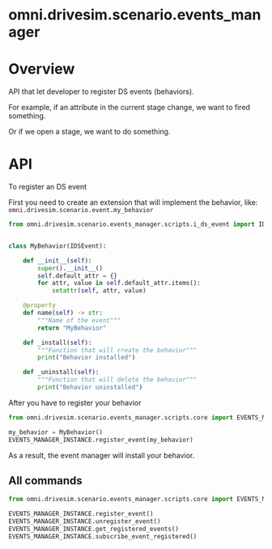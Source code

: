 # omni.drivesim.scenario.events_manager

# Overview
API that let developer to register DS events (behaviors).

For example, if an attribute in the current stage change, we want to fired something.

Or if we open a stage, we want to do something.

# API

To register an DS event

First you need to create an extension that will implement the behavior, like:
`omni.drivesim.scenario.event.my_behavior`

```python
from omni.drivesim.scenario.events_manager.scripts.i_ds_event import IDSEvent


class MyBehavior(IDSEvent):

    def __init__(self):
        super().__init__()
        self.default_attr = {}
        for attr, value in self.default_attr.items():
            setattr(self, attr, value)

    @property
    def name(self) -> str:
        """Name of the event"""
        return "MyBehavior"

    def _install(self):
        """Function that will create the behavior"""
        print("Behavior installed")

    def _uninstall(self):
        """Function that will delete the behavior"""
        print("Behavior uninstalled")
```

After you have to register your behavior

```python
from omni.drivesim.scenario.events_manager.scripts.core import EVENTS_MANAGER_INSTANCE

my_behavior = MyBehavior()
EVENTS_MANAGER_INSTANCE.register_event(my_behavior)
```

As a result, the event manager will install your behavior.

## All commands

```python
from omni.drivesim.scenario.events_manager.scripts.core import EVENTS_MANAGER_INSTANCE

EVENTS_MANAGER_INSTANCE.register_event()
EVENTS_MANAGER_INSTANCE.unregister_event()
EVENTS_MANAGER_INSTANCE.get_registered_events()
EVENTS_MANAGER_INSTANCE.subscribe_event_registered()
```
